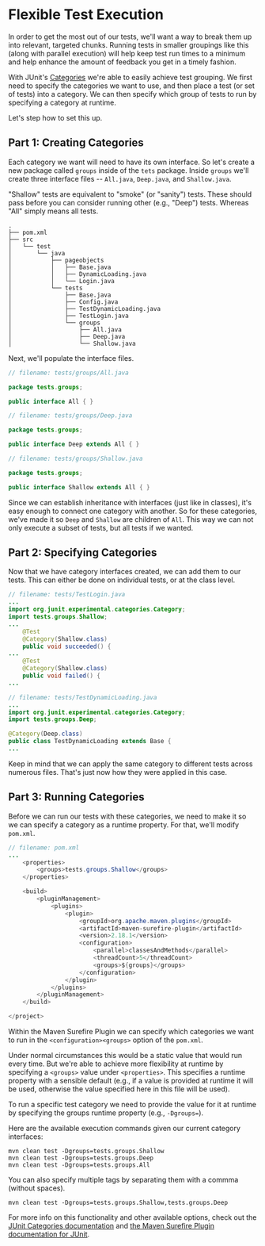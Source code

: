 # Flexible Test Execution

In order to get the most out of our tests, we'll want a way to break them up into relevant, targeted chunks. Running tests in smaller groupings like this (along with parallel execution) will help keep test run times to a minimum and help enhance the amount of feedback you get in a timely fashion.

With JUnit's [Categories](https://github.com/junit-team/junit/wiki/Categories) we're able to easily achieve test grouping. We first need to specify the categories we want to use, and then place a test (or set of tests) into a category. We can then specify which group of tests to run by specifying a category at runtime.

Let's step how to set this up.

## Part 1: Creating Categories

Each category we want will need to have its own interface. So let's create a new package called `groups` inside of the `tets` package. Inside `groups` we'll create three interface files -- `All.java`, `Deep.java`, and `Shallow.java`.

"Shallow" tests are equivalent to "smoke" (or "sanity") tests. These should pass before you can consider running other (e.g., "Deep") tests. Whereas "All" simply means all tests.

```
.
├── pom.xml
├── src
│   └── test
│       └── java
│           ├── pageobjects
│           │   ├── Base.java
│           │   ├── DynamicLoading.java
│           │   └── Login.java
│           └── tests
│               ├── Base.java
│               ├── Config.java
│               ├── TestDynamicLoading.java
│               ├── TestLogin.java
│               └── groups
│                   ├── All.java
│                   ├── Deep.java
│                   └── Shallow.java
```

Next, we'll populate the interface files.

```java
// filename: tests/groups/All.java

package tests.groups;

public interface All { }

```

```java
// filename: tests/groups/Deep.java

package tests.groups;

public interface Deep extends All { }

```

```java
// filename: tests/groups/Shallow.java

package tests.groups;

public interface Shallow extends All { }

```

Since we can establish inheritance with interfaces (just like in classes), it's easy enough to connect one category with another. So for these categories, we've made it so `Deep` and `Shallow` are children of `All`. This way we can not only execute a subset of tests, but all tests if we wanted.

## Part 2: Specifying Categories

Now that we have category interfaces created, we can add them to our tests. This can either be done on individual tests, or at the class level.

```java
// filename: tests/TestLogin.java
...
import org.junit.experimental.categories.Category;
import tests.groups.Shallow;
...
    @Test
    @Category(Shallow.class)
    public void succeeded() {
...
    @Test
    @Category(Shallow.class)
    public void failed() {
...
```

```java
// filename: tests/TestDynamicLoading.java
...
import org.junit.experimental.categories.Category;
import tests.groups.Deep;

@Category(Deep.class)
public class TestDynamicLoading extends Base {
...
```

Keep in mind that we can apply the same category to different tests across numerous files. That's just now how they were applied in this case.

## Part 3: Running Categories

Before we can run our tests with these categories, we need to make it so we can specify a category as a runtime property. For that, we'll modify `pom.xml`.

```java
// filename: pom.xml
...
    <properties>
        <groups>tests.groups.Shallow</groups>
    </properties>

    <build>
        <pluginManagement>
            <plugins>
                <plugin>
                    <groupId>org.apache.maven.plugins</groupId>
                    <artifactId>maven-surefire-plugin</artifactId>
                    <version>2.18.1</version>
                    <configuration>
                        <parallel>classesAndMethods</parallel>
                        <threadCount>5</threadCount>
                        <groups>${groups}</groups>
                    </configuration>
                </plugin>
            </plugins>
        </pluginManagement>
    </build>

</project>
```

Within the Maven Surefire Plugin we can specify which categories we want to run in the `<configuration><groups>` option of the `pom.xml`.

Under normal circumstances this would be a static value that would run every time. But we're able to achieve more flexibility at runtime by specifying a `<groups>` value under `<properties>`. This specifies a runtime property with a sensible default (e.g., if a value is provided at runtime it will be used, otherwise the value specified here in this file will be used).

To run a specific test category we need to provide the value for it at runtime by specifying the groups runtime property (e.g., `-Dgroups=`).

Here are the available execution commands given our current category interfaces:

```
mvn clean test -Dgroups=tests.groups.Shallow
mvn clean test -Dgroups=tests.groups.Deep
mvn clean test -Dgroups=tests.groups.All
```

You can also specify multiple tags by separating them with a commma (without spaces).

```
mvn clean test -Dgroups=tests.groups.Shallow,tests.groups.Deep
```

For more info on this functionality and other available options, check out the [JUnit Categories documentation](https://github.com/junit-team/junit/wiki/Categories) and [the Maven Surefire Plugin documentation for JUnit](http://maven.apache.org/surefire/maven-surefire-plugin/examples/junit.html).
